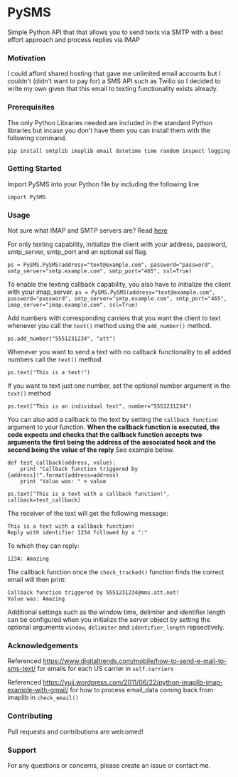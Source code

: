 # PySMS
Simple Python API that that allows you to send texts via SMTP with a best effort approach and process replies via IMAP

### Motivation
I could afford shared hosting that gave me unlimited email accounts but I couldn't (didn't want to pay for) a SMS API such as Twilio so I decided to write my own given that this email to texting functionality exists already.

### Prerequisites
The only Python Libraries needed are included in the standard Python libraries but incase you don't have them you can install them with the following command.

`pip install smtplib imaplib email datetime time random inspect logging`


### Getting Started
Import PySMS into your Python file by including the following line 

`import PySMS`

### Usage
Not sure what IMAP and SMTP servers are? Read [here](https://github.com/clayshieh/PySMS/issues/3)

For only texting capability, initialize the client with your address, password, smtp_server, smtp_port and an optional ssl flag.

`ps = PySMS.PySMS(address="text@example.com", password="password", smtp_server="smtp.example.com", smtp_port="465", ssl=True)`

To enable the texting callback capability, you also have to initialize the client with your imap_server.
`ps = PySMS.PySMS(address="text@example.com", password="password", smtp_server="smtp.example.com", smtp_port="465", imap_server="imap.example.com", ssl=True)`

Add numbers with corresponding carriers that you want the client to text whenever you call the `text()` method using the `add_number()` method.

`ps.add_number("5551231234", "att")`

Whenever you want to send a text with no callback functionality to all added numbers call the `text()` method

`ps.text("This is a text!")`

If you want to text just one number, set the optional number argument in the `text()` method

`ps.text("This is an individual text", number="5551231234")`

You can also add a callback to the text by setting the `callback_function` argument to your function. **When the callback function is executed, the code expects and checks that the callback function  accepts two arguments the first being the address of the associated hook and the second being the value of the reply** See example below.

```
def test_callback(address, value):
	print "Callback function triggered by {address}!".format(address=address)
	print "Value was: " + value

ps.text("This is a text with a callback function!", callback=test_callback)
```

The receiver of the text will get the following message:

```
This is a text with a callback function!Reply with identifier 1234 followed by a ":"
```

To which they can reply:

```
1234: Amazing
```

The callback function once the `check_tracked()` function finds the correct email will then print:

```
Callback function triggered by 5551231234@mms.att.net!
Value was: Amazing
```

Additional settings such as the window time, delimiter and identifier length can be configured when you initialize the server object by setting the optional arguments `window`, `delimiter` and `identifier_length` repsectively.

### Acknowledgements
Referenced https://www.digitaltrends.com/mobile/how-to-send-e-mail-to-sms-text/ for emails for each US carrier in `self.carriers`

Referenced https://yuji.wordpress.com/2011/06/22/python-imaplib-imap-example-with-gmail/ for how to process email_data coming back from imaplib in `check_email()`

### Contributing
Pull requests and contributions are welcomed!

### Support
For any questions or concerns, please create an issue or contact me.
